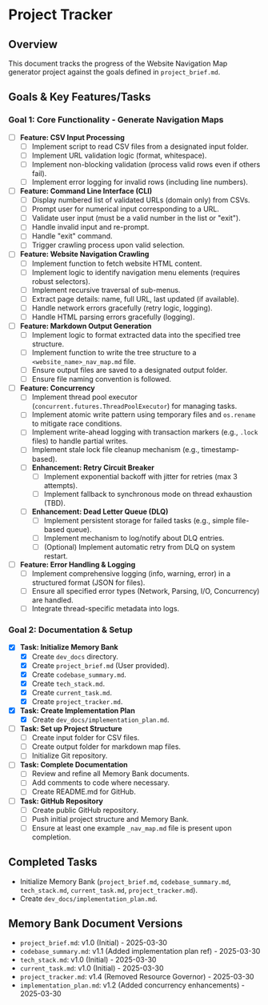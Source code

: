 # Project Tracker

## Overview

This document tracks the progress of the Website Navigation Map generator project against the goals defined in `project_brief.md`.

## Goals & Key Features/Tasks

### Goal 1: Core Functionality - Generate Navigation Maps

- [ ] **Feature: CSV Input Processing**
  - [ ] Implement script to read CSV files from a designated input folder.
  - [ ] Implement URL validation logic (format, whitespace).
  - [ ] Implement non-blocking validation (process valid rows even if others fail).
  - [ ] Implement error logging for invalid rows (including line numbers).
- [ ] **Feature: Command Line Interface (CLI)**
  - [ ] Display numbered list of validated URLs (domain only) from CSVs.
  - [ ] Prompt user for numerical input corresponding to a URL.
  - [ ] Validate user input (must be a valid number in the list or "exit").
  - [ ] Handle invalid input and re-prompt.
  - [ ] Handle "exit" command.
  - [ ] Trigger crawling process upon valid selection.
- [ ] **Feature: Website Navigation Crawling**
  - [ ] Implement function to fetch website HTML content.
  - [ ] Implement logic to identify navigation menu elements (requires robust selectors).
  - [ ] Implement recursive traversal of sub-menus.
  - [ ] Extract page details: name, full URL, last updated (if available).
  - [ ] Handle network errors gracefully (retry logic, logging).
  - [ ] Handle HTML parsing errors gracefully (logging).
- [ ] **Feature: Markdown Output Generation**
  - [ ] Implement logic to format extracted data into the specified tree structure.
  - [ ] Implement function to write the tree structure to a `<website_name>_nav_map.md` file.
  - [ ] Ensure output files are saved to a designated output folder.
  - [ ] Ensure file naming convention is followed.
- [ ] **Feature: Concurrency**
  - [ ] Implement thread pool executor (`concurrent.futures.ThreadPoolExecutor`) for managing tasks.
  - [ ] Implement atomic write pattern using temporary files and `os.rename` to mitigate race conditions.
  - [ ] Implement write-ahead logging with transaction markers (e.g., `.lock` files) to handle partial writes.
  - [ ] Implement stale lock file cleanup mechanism (e.g., timestamp-based).
  - [ ] **Enhancement: Retry Circuit Breaker**
    - [ ] Implement exponential backoff with jitter for retries (max 3 attempts).
    - [ ] Implement fallback to synchronous mode on thread exhaustion (TBD).
  - [ ] **Enhancement: Dead Letter Queue (DLQ)**
    - [ ] Implement persistent storage for failed tasks (e.g., simple file-based queue).
    - [ ] Implement mechanism to log/notify about DLQ entries.
    - [ ] (Optional) Implement automatic retry from DLQ on system restart.
- [ ] **Feature: Error Handling & Logging**
  - [ ] Implement comprehensive logging (info, warning, error) in a structured format (JSON for files).
  - [ ] Ensure all specified error types (Network, Parsing, I/O, Concurrency) are handled.
  - [ ] Integrate thread-specific metadata into logs.

### Goal 2: Documentation & Setup

- [x] **Task: Initialize Memory Bank**
  - [x] Create `dev_docs` directory.
  - [x] Create `project_brief.md` (User provided).
  - [x] Create `codebase_summary.md`.
  - [x] Create `tech_stack.md`.
  - [x] Create `current_task.md`.
  - [x] Create `project_tracker.md`.
- [x] **Task: Create Implementation Plan**
  - [x] Create `dev_docs/implementation_plan.md`.
- [ ] **Task: Set up Project Structure**
  - [ ] Create input folder for CSV files.
  - [ ] Create output folder for markdown map files.
  - [ ] Initialize Git repository.
- [ ] **Task: Complete Documentation**
  - [ ] Review and refine all Memory Bank documents.
  - [ ] Add comments to code where necessary.
  - [ ] Create README.md for GitHub.
- [ ] **Task: GitHub Repository**
  - [ ] Create public GitHub repository.
  - [ ] Push initial project structure and Memory Bank.
  - [ ] Ensure at least one example `_nav_map.md` file is present upon completion.

## Completed Tasks

- Initialize Memory Bank (`project_brief.md`, `codebase_summary.md`, `tech_stack.md`, `current_task.md`, `project_tracker.md`).
- Create `dev_docs/implementation_plan.md`.

## Memory Bank Document Versions

- `project_brief.md`: v1.0 (Initial) - 2025-03-30
- `codebase_summary.md`: v1.1 (Added implementation plan ref) - 2025-03-30
- `tech_stack.md`: v1.0 (Initial) - 2025-03-30
- `current_task.md`: v1.0 (Initial) - 2025-03-30
- `project_tracker.md`: v1.4 (Removed Resource Governor) - 2025-03-30
- `implementation_plan.md`: v1.2 (Added concurrency enhancements) - 2025-03-30
